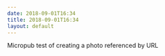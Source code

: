 ```yaml
---
date: 2018-09-01T16:34
title: 2018-09-01T16:34
layout: default
---
```


Micropub test of creating a photo referenced by URL